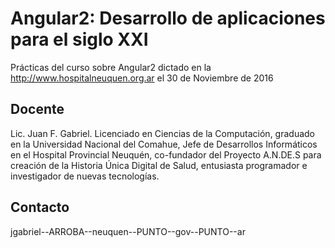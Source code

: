 # Angular2: Desarrollo de aplicaciones para el siglo XXI
Prácticas del curso sobre Angular2 dictado en la http://www.hospitalneuquen.org.ar el 30 de Noviembre de 2016

## Docente
Lic. Juan F. Gabriel. Licenciado en Ciencias de la Computación, graduado en la Universidad Nacional del Comahue, Jefe de Desarrollos Informáticos en el Hospital Provincial Neuquén, co-fundador del Proyecto A.N.DE.S para creación de la Historia Única Digital de Salud, entusiasta programador e investigador de nuevas tecnologías.

## Contacto
jgabriel--ARROBA--neuquen--PUNTO--gov--PUNTO--ar
